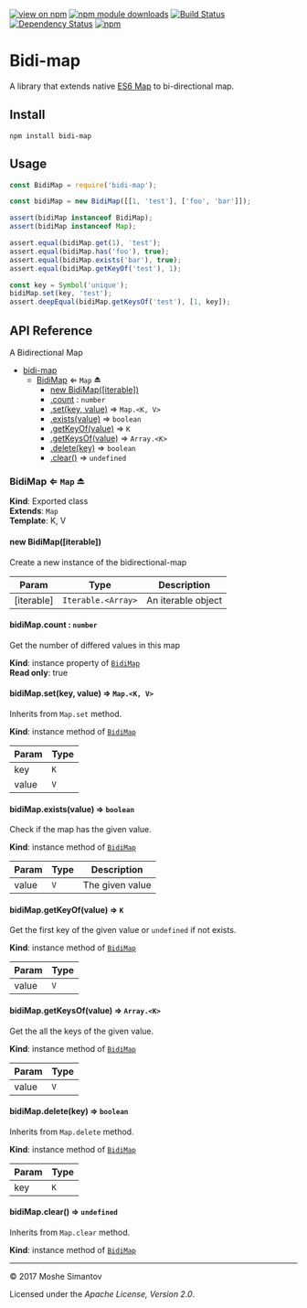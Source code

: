 [![view on npm](http://img.shields.io/npm/v/bidi-map.svg)](https://www.npmjs.org/package/bidi-map)
[![npm module downloads](http://img.shields.io/npm/dt/array-tools.svg)](https://www.npmjs.org/package/array-tools)
[![Build Status](https://travis-ci.org/moshest/bidi-map.svg?branch=master)](https://travis-ci.org/moshest/bidi-map)
[![Dependency Status](https://david-dm.org/moshest/bidi-map.svg)](https://david-dm.org/moshest/bidi-map)
[![npm](https://img.shields.io/npm/l/bidi-map.svg)](LICENSE)

# Bidi-map
A library that extends native
[ES6 Map](https://developer.mozilla.org/en/docs/Web/JavaScript/Reference/Global_Objects/Map)
to bi-directional map.

## Install
```
npm install bidi-map
```

## Usage
```js
const BidiMap = require('bidi-map');

const bidiMap = new BidiMap([[1, 'test'], ['foo', 'bar']]);

assert(bidiMap instanceof BidiMap);
assert(bidiMap instanceof Map);

assert.equal(bidiMap.get(1), 'test');
assert.equal(bidiMap.has('foo'), true);
assert.equal(bidiMap.exists('bar'), true);
assert.equal(bidiMap.getKeyOf('test'), 1);

const key = Symbol('unique');
bidiMap.set(key, 'test');
assert.deepEqual(bidiMap.getKeysOf('test'), [1, key]);
```

## API Reference
  A Bidirectional Map


* [bidi-map](#module_bidi-map)
    * [BidiMap](#exp_module_bidi-map--BidiMap) ⇐ <code>Map</code> ⏏
        * [new BidiMap([iterable])](#new_module_bidi-map--BidiMap_new)
        * [.count](#module_bidi-map--BidiMap+count) : <code>number</code>
        * [.set(key, value)](#module_bidi-map--BidiMap+set) ⇒ <code>Map.&lt;K, V&gt;</code>
        * [.exists(value)](#module_bidi-map--BidiMap+exists) ⇒ <code>boolean</code>
        * [.getKeyOf(value)](#module_bidi-map--BidiMap+getKeyOf) ⇒ <code>K</code>
        * [.getKeysOf(value)](#module_bidi-map--BidiMap+getKeysOf) ⇒ <code>Array.&lt;K&gt;</code>
        * [.delete(key)](#module_bidi-map--BidiMap+delete) ⇒ <code>boolean</code>
        * [.clear()](#module_bidi-map--BidiMap+clear) ⇒ <code>undefined</code>

<a name="exp_module_bidi-map--BidiMap"></a>

### BidiMap ⇐ <code>Map</code> ⏏
**Kind**: Exported class  
**Extends**: <code>Map</code>  
**Template**: K, V  
<a name="new_module_bidi-map--BidiMap_new"></a>

#### new BidiMap([iterable])
Create a new instance of the bidirectional-map


| Param | Type | Description |
| --- | --- | --- |
| [iterable] | <code>Iterable.&lt;Array&gt;</code> | An iterable object |

<a name="module_bidi-map--BidiMap+count"></a>

#### bidiMap.count : <code>number</code>
Get the number of differed values in this map

**Kind**: instance property of [<code>BidiMap</code>](#exp_module_bidi-map--BidiMap)  
**Read only**: true  
<a name="module_bidi-map--BidiMap+set"></a>

#### bidiMap.set(key, value) ⇒ <code>Map.&lt;K, V&gt;</code>
Inherits from `Map.set` method.

**Kind**: instance method of [<code>BidiMap</code>](#exp_module_bidi-map--BidiMap)  

| Param | Type |
| --- | --- |
| key | <code>K</code> | 
| value | <code>V</code> | 

<a name="module_bidi-map--BidiMap+exists"></a>

#### bidiMap.exists(value) ⇒ <code>boolean</code>
Check if the map has the given value.

**Kind**: instance method of [<code>BidiMap</code>](#exp_module_bidi-map--BidiMap)  

| Param | Type | Description |
| --- | --- | --- |
| value | <code>V</code> | The given value |

<a name="module_bidi-map--BidiMap+getKeyOf"></a>

#### bidiMap.getKeyOf(value) ⇒ <code>K</code>
Get the first key of the given value or `undefined` if not exists.

**Kind**: instance method of [<code>BidiMap</code>](#exp_module_bidi-map--BidiMap)  

| Param | Type |
| --- | --- |
| value | <code>V</code> | 

<a name="module_bidi-map--BidiMap+getKeysOf"></a>

#### bidiMap.getKeysOf(value) ⇒ <code>Array.&lt;K&gt;</code>
Get the all the keys of the given value.

**Kind**: instance method of [<code>BidiMap</code>](#exp_module_bidi-map--BidiMap)  

| Param | Type |
| --- | --- |
| value | <code>V</code> | 

<a name="module_bidi-map--BidiMap+delete"></a>

#### bidiMap.delete(key) ⇒ <code>boolean</code>
Inherits from `Map.delete` method.

**Kind**: instance method of [<code>BidiMap</code>](#exp_module_bidi-map--BidiMap)  

| Param | Type |
| --- | --- |
| key | <code>K</code> | 

<a name="module_bidi-map--BidiMap+clear"></a>

#### bidiMap.clear() ⇒ <code>undefined</code>
Inherits from `Map.clear` method.

**Kind**: instance method of [<code>BidiMap</code>](#exp_module_bidi-map--BidiMap)  

* * *

&copy; 2017 Moshe Simantov

Licensed under the _Apache License, Version 2.0_.
